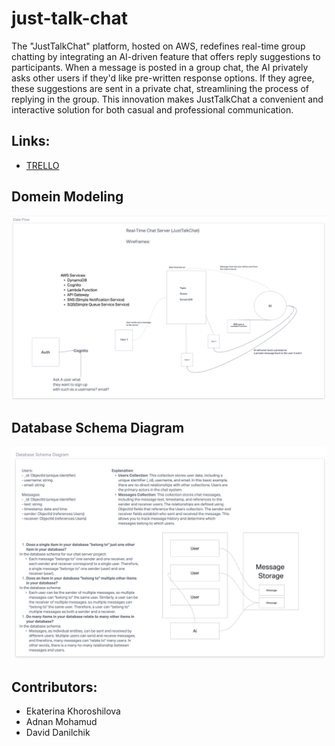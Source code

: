 # just-talk-chat

 The "JustTalkChat" platform, hosted on AWS, redefines real-time group chatting by integrating an AI-driven feature that offers reply suggestions to participants. When a message is posted in a group chat, the AI privately asks other users if they'd like pre-written response options. If they agree, these suggestions are sent in a private chat, streamlining the process of replying in the group. This innovation makes JustTalkChat a convenient and interactive solution for both casual and professional communication.

## Links:
- [TRELLO](https://trello.com/invite/b/uxaSmWNf/ATTIbc7032965c8252ccaf74a03c4c7b28fb7EEEA6C2/just-talk-chat)

## Domein Modeling
![UML](./assets/UML.png)

## Database Schema Diagram
![DB Modeling](./assets/Database.png)

## Contributors:
- Ekaterina Khoroshilova
- Adnan Mohamud
- David Danilchik
